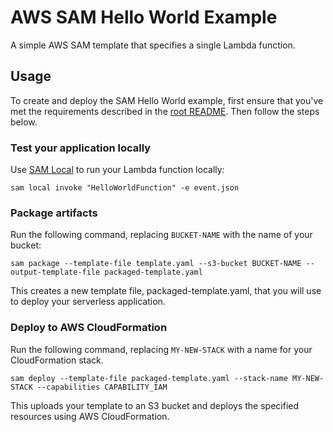 # AWS SAM Hello World Example #

A simple AWS SAM template that specifies a single Lambda function.

## Usage ##

To create and deploy the SAM Hello World example, first ensure that you've met the requirements described in the [root README](../../README.md). Then follow the steps below.

### Test your application locally ###

Use [SAM Local](https://github.com/awslabs/aws-sam-local) to run your Lambda function locally:

    sam local invoke "HelloWorldFunction" -e event.json

### Package artifacts ###

Run the following command, replacing `BUCKET-NAME` with the name of your bucket:

    sam package --template-file template.yaml --s3-bucket BUCKET-NAME --output-template-file packaged-template.yaml

This creates a new template file, packaged-template.yaml, that you will use to deploy your serverless application.

### Deploy to AWS CloudFormation ###

Run the following command, replacing `MY-NEW-STACK` with a name for your CloudFormation stack.

    sam deploy --template-file packaged-template.yaml --stack-name MY-NEW-STACK --capabilities CAPABILITY_IAM

This uploads your template to an S3 bucket and deploys the specified resources using AWS CloudFormation.
